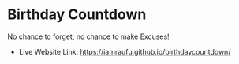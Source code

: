 # Birthday Countdown

No chance to forget, no chance to make Excuses!

-   Live Website Link: https://iamraufu.github.io/birthdaycountdown/
